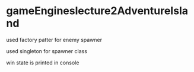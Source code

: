 # gameEngineslecture2AdventureIsland



used factory patter for enemy spawner

used singleton for spawner class



win state is printed in console

